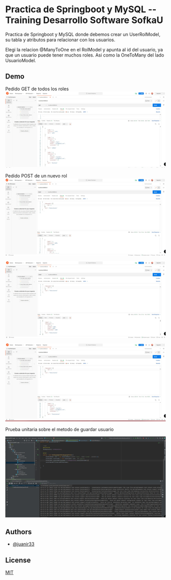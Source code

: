 
# Practica de Springboot y MySQL -- Training Desarrollo Software SofkaU

Practica de Springboot y MySQL donde debemos crear un UserRolModel, su tabla y atributos
para relacionar con los usuarios. 

Elegi la relacion @ManyToOne en el RolModel y apunta al id del usuario, ya que un usuario puede tener muchos roles. 
Asi como la OneToMany del lado UsuarioModel. 






## Demo
Pedido GET de todos los roles
![Imagen de pedido get roles postman](https://raw.githubusercontent.com/juanir33/Practica-Springboot/main/src/main/imgs/get%20all.jpg)


Pedido POST de un nuevo rol
![Imagen de pedido get roles postman](https://raw.githubusercontent.com/juanir33/Practica-Springboot/main/src/main/imgs/post.jpg)

![Imagen de pedido get roles postman](https://raw.githubusercontent.com/juanir33/Practica-Springboot/main/src/main/imgs/post2.jpg)

![Imagen de pedido get roles postman](https://raw.githubusercontent.com/juanir33/Practica-Springboot/main/src/main/imgs/post3.jpg)



Prueba unitaria sobre el metodo de guardar usuario

![Imagen de pedido get roles postman](https://raw.githubusercontent.com/juanir33/Practica-Springboot/main/src/main/imgs/unitaria1.jpg)



## Authors

- [@juanir33](https://www.github.com/juanir33)


## License

[MIT](https://choosealicense.com/licenses/mit/)


